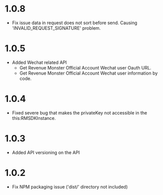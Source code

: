 1.0.8
=====
* Fix issue data in request does not sort before send. Causing 'INVALID_REQUEST_SIGNATURE' problem.

1.0.5
=====
* Added Wechat related API
  * Get Revenue Monster Official Account Wechat user Oauth URL.
  * Get Revenue Monster Official Account Wechat user information by code.

1.0.4
=====
* Fixed severe bug that makes the privateKey not accessible in the this:RMSDKInstance.

1.0.3
=====
* Added API versioning on the API

1.0.2
=====
* Fix NPM packaging issue ('dist/' directory not included)
